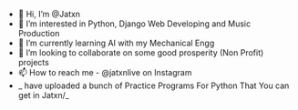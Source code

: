 - 👋 Hi, I’m @Jatxn
- 👀 I’m interested in Python, Django Web Developing and Music Production
- 🌱 I’m currently learning AI with my Mechanical Engg
- 💞️ I’m looking to collaborate on some good prosperity (Non Profit) projects
- 📫 How to reach me - @jatxnlive on Instagram
- _ have uploaded a bunch of Practice Programs For Python That You can get in Jatxn/_

<!---
Jatxn/Jatxn is a ✨ special ✨ repository because its `README.md` (this file) appears on your GitHub profile.
You can click the Preview link to take a look at your changes.
--->

